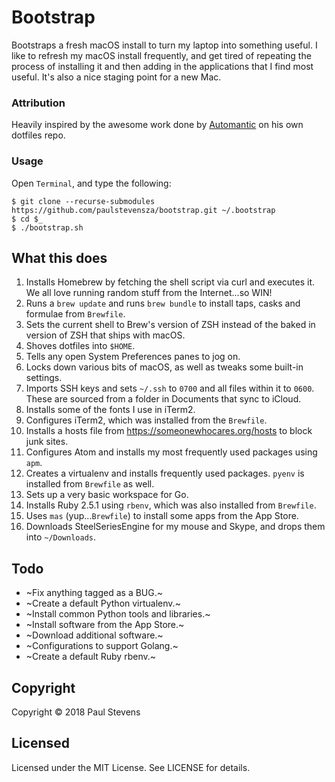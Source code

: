 # Bootstrap

Bootstraps a fresh macOS install to turn my laptop into something useful. I like to refresh my macOS install frequently,
and get tired of repeating the process of installing it and then adding in the applications that I find most useful.
It's also a nice staging point for a new Mac.

### Attribution

Heavily inspired by the awesome work done by [Automantic](https://github.com/atomantic/dotfiles/) on his own dotfiles
repo.

### Usage

Open `Terminal`, and type the following:

```
$ git clone --recurse-submodules https://github.com/paulstevensza/bootstrap.git ~/.bootstrap
$ cd $_
$ ./bootstrap.sh
```

## What this does

1. Installs Homebrew by fetching the shell script via curl and executes it. We all love running random stuff from the
Internet...so WIN!
2. Runs a `brew update` and runs `brew bundle` to install taps, casks and formulae from `Brewfile`.
3. Sets the current shell to Brew's version of ZSH instead of the baked in version of ZSH that ships with macOS.
4. Shoves dotfiles into `$HOME`.
5. Tells any open System Preferences panes to jog on.
6. Locks down various bits of macOS, as well as tweaks some built-in settings.
7. Imports SSH keys and sets `~/.ssh` to `0700` and all files within it to `0600`. These are sourced from a folder in
Documents that sync to iCloud.
8. Installs some of the fonts I use in iTerm2.
9. Configures iTerm2, which was installed from the `Brewfile`.
10. Installs a hosts file from https://someonewhocares.org/hosts to block junk sites.
11. Configures Atom and installs my most frequently used packages using `apm`.
12. Creates a virtualenv and installs frequently used packages. `pyenv` is installed from `Brewfile` as well.
13. Sets up a very basic workspace for Go.
14. Installs Ruby 2.5.1 using `rbenv`, which was also installed from `Brewfile`.
15. Uses `mas` (yup...`Brewfile`) to install some apps from the App Store.
16. Downloads SteelSeriesEngine for my mouse and Skype, and drops them into `~/Downloads`.

## Todo

* ~Fix anything tagged as a BUG.~
* ~Create a default Python virtualenv.~
* ~Install common Python tools and libraries.~
* ~Install software from the App Store.~
* ~Download additional software.~
* ~Configurations to support Golang.~
* ~Create a default Ruby rbenv.~

## Copyright

Copyright &copy; 2018 Paul Stevens

## Licensed

Licensed under the MIT License. See LICENSE for details.
